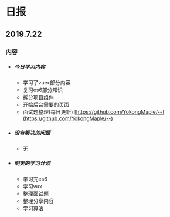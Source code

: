 # 日报

## 2019.7.22

### 内容

- ##### 今日学习内容

  - 学习了vuex部分内容
  - 复习es6部分知识
  - 拆分项目组件
  - 开始后台需要的页面
  - 面试题整理(每日更新)  [https://github.com/YokongMaple/--](https://github.com/YokongMaple/--)

- ##### 没有解决的问题

  - 无

- ##### 明天的学习计划

  - 学习完es6
  - 学习vux
  - 整理面试题
  - 整理分享内容
  - 学习算法
